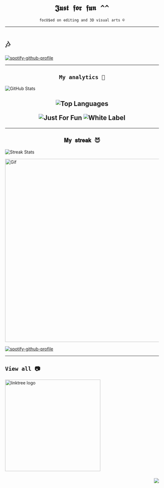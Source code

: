 <!-- README.md -->

<h1 align="center"><code>𝕵𝖚𝖘𝖙 𝖋𝖔𝖗 𝖋𝖚𝖓 ^^</code></h1>

<p align="center">
  <code>focU$ed on editing and 3D visual arts ©</code>
</p>


---

# 🎶

[![spotify-github-profile](https://spotify-github-profile.kittinanx.com/api/view?uid=31yjugghvsdronhdbidh2ix4ytla&cover_image=true&theme=default&show_offline=false&background_color=121212&interchange=true&bar_color=000000&bar_color_cover=false)](https://spotify-github-profile.kittinanx.com/api/view?uid=31yjugghvsdronhdbidh2ix4ytla&redirect=true)

---
<h2 align="center"><code>My analytics 🌟</code></h2>

  <img src="https://github-readme-stats.vercel.app/api?username=bxnefly&show_icons=true&hide_border=true&theme=radical&bg_color=0d0d2b&title_color=9d4edd&text_color=ffc6ff&icon_color=c77dff" alt="GitHub Stats">
</p>

<h2 align="center">
  <img src="https://github-readme-stats.vercel.app/api/top-langs/?username=bxnefly&layout=compact&hide_border=true&theme=radical&bg_color=0d0d2b&title_color=9d4edd&text_color=ffc6ff&icon_color=c77dff" alt="Top Languages">
</p>

  <img src="https://img.shields.io/badge/Status-Just%20For%20Fun-9d4edd?style=flat-square&logo=github&logoColor=white" alt="Just For Fun">
  <img src="https://img.shields.io/badge/Type-White%20Label-c77dff?style=flat-square&logo=git&logoColor=white" alt="White Label">
</p>

---

<h2 align="center"><code>𝐌𝐲 𝐬𝐭𝐫𝐞𝐚𝐤 😈</code></h2>

  <img src="https://github-readme-streak-stats.herokuapp.com/?user=bxnefly&theme=dark&background=0d0d2b&ring=ff6ac1&fire=ffc6ff&currStreakLabel=9d4edd" alt="Streak Stats">
</p>


  <img src="https://github.com/user-attachments/assets/cd566266-6271-46bc-9617-557c01d81e5e" alt="Gif" width="600px">
</p>




[![spotify-github-profile](https://spotify-github-profile.kittinanx.com/api/view?uid=31yjugghvsdronhdbidh2ix4ytla&cover_image=true&theme=default&show_offline=false&background_color=121212&interchange=true&bar_color=000000&bar_color_cover=false)](https://spotify-github-profile.kittinanx.com/api/view?uid=31yjugghvsdronhdbidh2ix4ytla&redirect=true)

---


## <code>View all 📷</code>

<div align="left">
  <a href="https://guns.lol/bxnefly" target="_blank">
    <img src="https://raw.githubusercontent.com/maurodesouza/profile-readme-generator/master/src/assets/icons/social/linktree/default.svg" width="312" height="300" alt="linktree logo"  />
  </a>
</div>

###


<img align="right" src="https://profile-counter.glitch.me/bxnefly/count.svg?"  />

###